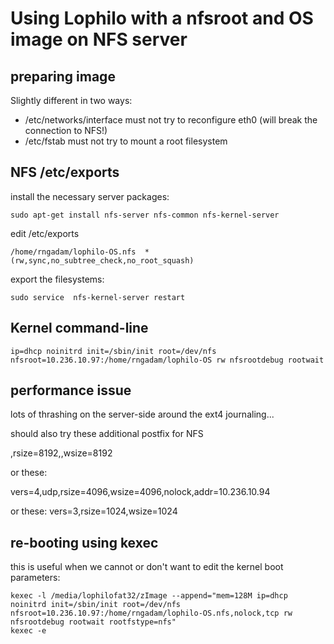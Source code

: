 # Using Lophilo with a nfsroot and OS image on NFS server

## preparing image

Slightly different in two ways:

* /etc/networks/interface must not try to reconfigure eth0 (will break the connection to NFS!)
* /etc/fstab must not try to mount a root filesystem

## NFS /etc/exports

install the necessary server packages:

	sudo apt-get install nfs-server nfs-common nfs-kernel-server

edit /etc/exports
	
	/home/rngadam/lophilo-OS.nfs  *(rw,sync,no_subtree_check,no_root_squash) 

export the filesystems:

	sudo service  nfs-kernel-server restart

## Kernel command-line

	ip=dhcp noinitrd init=/sbin/init root=/dev/nfs nfsroot=10.236.10.97:/home/rngadam/lophilo-OS rw nfsrootdebug rootwait

## performance issue

lots of thrashing on the server-side around the ext4 journaling...

should also try these additional postfix for NFS

 ,rsize=8192,,wsize=8192	

 or these:

 vers=4,udp,rsize=4096,wsize=4096,nolock,addr=10.236.10.94

 or these:
vers=3,rsize=1024,wsize=1024 


## re-booting using kexec

this is useful when we cannot or don't want to edit the kernel boot parameters:

	kexec -l /media/lophilofat32/zImage --append="mem=128M ip=dhcp noinitrd init=/sbin/init root=/dev/nfs nfsroot=10.236.10.97:/home/rngadam/lophilo-OS.nfs,nolock,tcp rw nfsrootdebug rootwait rootfstype=nfs"
	kexec -e


